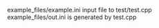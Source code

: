 example_files/example.ini input file to test/test.cpp </br>
example_files/out.ini is generated by test.cpp
